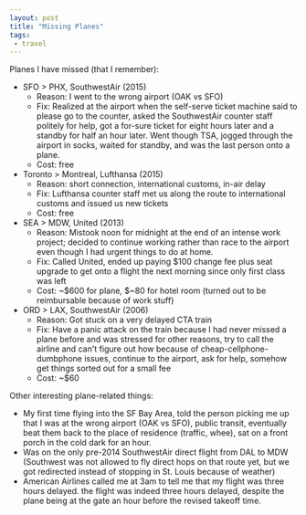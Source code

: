 ```yaml
---
layout: post
title: "Missing Planes"
tags:
 - travel
---
```


Planes I have missed (that I remember):

* SFO > PHX, SouthwestAir (2015)
  * Reason: I went to the wrong airport (OAK vs SFO)
  * Fix: Realized at the airport when the self-serve ticket machine said to please go to the counter, asked the SouthwestAir counter staff politely for help, got a for-sure ticket for eight hours later and a standby for half an hour later. Went though TSA, jogged through the airport in socks, waited for standby, and was the last person onto a plane.
  * Cost: free
* Toronto > Montreal, Lufthansa (2015)
  * Reason: short connection, international customs, in-air delay
  * Fix: Lufthansa counter staff met us along the route to international customs and issued us new tickets
  * Cost: free
* SEA > MDW, United (2013)
  * Reason: Mistook noon for midnight at the end of an intense work project; decided to continue working rather than race to the airport even though I had urgent things to do at home.
  * Fix: Called United, ended up paying $100 change fee plus seat upgrade to get onto a flight the next morning since only first class was left
  * Cost: ~$600 for plane, $~80 for hotel room (turned out to be reimbursable because of work stuff)
* ORD > LAX, SouthwestAir (2006)
  * Reason: Got stuck on a very delayed CTA train
  * Fix: Have a panic attack on the train because I had never missed a plane before and was stressed for other reasons, try to call the airline and can't figure out how because of cheap-cellphone-dumbphone issues, continue to the airport, ask for help, somehow get things sorted out for a small fee
  * Cost: ~$60

Other interesting plane-related things:

* My first time flying into the SF Bay Area, told the person picking me up that I was at the wrong airport (OAK vs SFO), public transit, eventually beat them back to the place of residence (traffic, whee), sat on a front porch in the cold dark for an hour.
* Was on the only pre-2014 SouthwestAir direct flight from DAL to MDW (Southwest was not allowed to fly direct hops on that route yet, but we got redirected instead of stopping in St. Louis because of weather)
* American Airlines called me at 3am to tell me that my flight was three hours delayed. the flight was indeed three hours delayed, despite the plane being at the gate an hour before the revised takeoff time.
